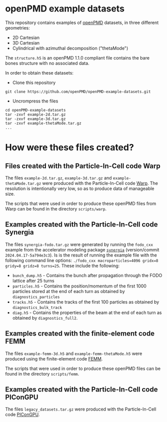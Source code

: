 # openPMD example datasets

This repository contains examples of [openPMD](http://www.openpmd.org/#/start) datasets, in three different geometries:
- 2D Cartesian
- 3D Cartesian
- Cylindrical with azimuthal decomposition ("thetaMode")

The `structure.h5` is an openPMD 1.1.0 compliant file contains the bare bones structure with no associated data.

In order to obtain these datasets:
- Clone this repository
```
git clone https://github.com/openPMD/openPMD-example-datasets.git
```
- Uncrompress the files
```
cd openPMD-example-datasets
tar -zxvf example-2d.tar.gz
tar -zxvf example-3d.tar.gz
tar -zxvf example-thetaMode.tar.gz
...
```

# How were these files created?

## Files created with the Particle-In-Cell code Warp

The files `example-2d.tar.gz`, `example-3d.tar.gz` and `example-thetaMode.tar.gz` were produced with the Particle-In-Cell code
[Warp](https://bitbucket.org/berkeleylab/warp). The resolution is intentionally very low, so as to produce data of manageable size.

The scripts that were used in order to produce these openPMD files from Warp can be found in the directory `scripts/warp`.

## Examples created with the Particle-In-Cell code Synergia
The files `synergia-fodo.tar.gz` were generated by running the `fodo_cxx` example from the accelerator modeling package [`synergia`](https://github.com/fnalacceleratormodeling/synergia2) (version/commit `2024.04.17-5a794e3c3`). Is is the result of running the example file with the following command line options: `./fodo_cxx macroparticles=4096 gridx=8 gridy=8 gridz=8 turns=25`.
These include the following:
- `bunch_dump.h5` - Contains the bunch after propagation through the FODO lattice after 25 turns
- `particles.h5` - Contains the position/momentum of the first 1000 particles stored at the end of each turn as obtained by `diagnostics_particles`
- `tracks.h5` - Contains the tracks of the first 100 particles as obtained by `diagnostics_bulk_track`
- `diag.h5` - Contains the properties of the beam at the end of each turn as obtained by `diagnostics_full2`.

## Examples created with the finite-element code FEMM

The files `example-femm-3d.h5` and `example-femm-thetaMode.h5` were produced using the finite-element code [FEMM](https://www.femm.info/wiki/HomePage).

The scripts that were used in order to produce these openPMD files can be found in the directory `scripts/femm`.

## Examples created with the Particle-In-Cell code PIConGPU

The files `legacy_datasets.tar.gz` were produced with the Particle-In-Cell code [PIConGPU](https://picongpu.readthedocs.io).
